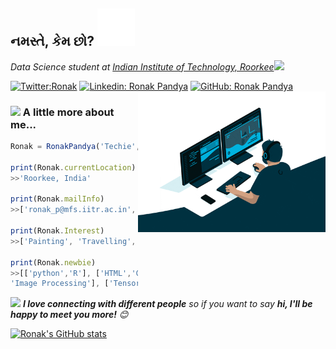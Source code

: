 <h2> નમસ્તે, કેમ છો? <img src="https://github.com/RonakPandya072/RonakPandya072/blob/main/giphy.gif" width="60"></h2>

<p><em>Data Science student at <a href="https://new.iitr.ac.in/Main/pages/_en_Indian_Institute_of_Technology_Roorkee__en_.html">Indian Institute of Technology, Roorkee</a><img src="https://media.giphy.com/media/fYSnHlufseco8Fh93Z/giphy.gif" width="30"> 
</em></p>

[![Twitter:Ronak](https://img.shields.io/badge/-@iam_RonakPandya-blue?style=flat-square&logo=Twitter&logoColor=white&link=https://twitter.com/iam_RonakPandya)](https://twitter.com/iam_RonakPandya)
[![Linkedin: Ronak Pandya](https://img.shields.io/badge/-RonakPandya-blue?style=flat-square&logo=Linkedin&logoColor=white&link=https://www.linkedin.com/in/ronak-pandya-44214a159/)](https://www.linkedin.com/in/ronak-pandya-44214a159/)
[![GitHub: Ronak Pandya](https://img.shields.io/badge/-RonakPandya072-gray?style=flat-square&logo=GitHub&logoColor=white&link=https://github.com/RonakPandya072)](https://github.com/RonakPandya072)
<img align='right' src="https://github.com/RonakPandya072/RonakPandya072/blob/main/giphy_2.gif" width="300">

### <img src="https://media.giphy.com/media/VgCDAzcKvsR6OM0uWg/giphy.gif" width="50"> A little more about me... 
```javascript
Ronak = RonakPandya('Techie', 'Data Science Enthusiast', 'Petroleum Engineer')

print(Ronak.currentLocation)
>>'Roorkee, India'

print(Ronak.mailInfo)
>>['ronak_p@mfs.iitr.ac.in', 'ronakpandya24699@gmail.com']

print(Ronak.Interest)
>>['Painting', 'Travelling', 'Model building', 'Coding']

print(Ronak.newbie)
>>[['python','R'], ['HTML','CSS'], ['Machine learning', 'Deep learning', 'Time Series', 
'Image Processing'], ['Tensorflow', 'keras', 'pytorch', 'Numpy', 'Pandas', 'sklearn']]
```

<img src="https://media.giphy.com/media/LnQjpWaON8nhr21vNW/giphy.gif" width="60"> <em><b>I love connecting with different people</b> so if you want to say <b>hi, I'll be happy to meet you more!</b> 😊</em>

[![Ronak's GitHub stats](https://github-readme-stats.vercel.app/api?username=RonakPandya072)](https://github.com/anuraghazra/github-readme-stats)


